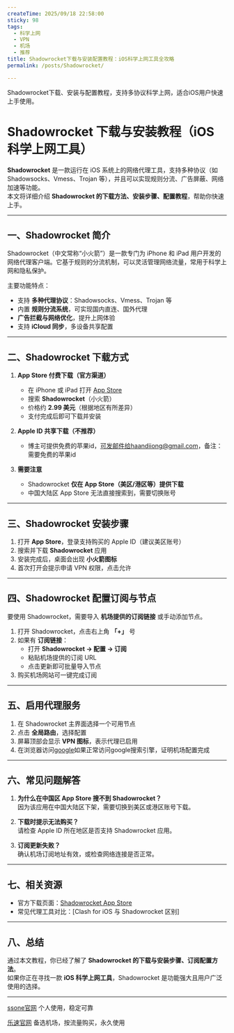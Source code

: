 ```yaml
---
createTime: 2025/09/18 22:58:00
sticky: 98
tags:
  - 科学上网
  - VPN
  - 机场
  - 推荐
title: Shadowrocket下载与安装配置教程：iOS科学上网工具全攻略
permalink: /posts/Shadowrocket/

---
```


Shadowrocket下载、安装与配置教程，支持多协议科学上网，适合iOS用户快速上手使用。

<!-- more -->

# Shadowrocket 下载与安装教程（iOS 科学上网工具）

**Shadowrocket** 是一款运行在 iOS 系统上的网络代理工具，支持多种协议（如 Shadowsocks、Vmess、Trojan 等），并且可以实现规则分流、广告屏蔽、网络加速等功能。  
本文将详细介绍 **Shadowrocket 的下载方法、安装步骤、配置教程**，帮助你快速上手。

---

## 一、Shadowrocket 简介

Shadowrocket（中文常称“小火箭”）是一款专门为 iPhone 和 iPad 用户开发的网络代理客户端。它基于规则的分流机制，可以灵活管理网络流量，常用于科学上网和隐私保护。

主要功能特点：
- 支持 **多种代理协议**：Shadowsocks、Vmess、Trojan 等  
- 内置 **规则分流系统**，可实现国内直连、国外代理  
- **广告拦截与网络优化**，提升上网体验  
- 支持 **iCloud 同步**，多设备共享配置  

---

## 二、Shadowrocket 下载方式

1. **App Store 付费下载（官方渠道）**
   - 在 iPhone 或 iPad 打开 [App Store](https://apps.apple.com/us/app/shadowrocket/id932747118)  
   - 搜索 **Shadowrocket**（小火箭）  
   - 价格约 **2.99 美元**（根据地区有所差异）  
   - 支付完成后即可下载并安装  

2. **Apple ID 共享下载（不推荐）**
   - 博主可提供免费的苹果id，可发邮件给haandiiong@gmail.com，备注：需要免费的苹果id

3. **需要注意**
   - Shadowrocket **仅在 App Store（美区/港区等）提供下载**  
   - 中国大陆区 App Store 无法直接搜索到，需要切换账号  

---

## 三、Shadowrocket 安装步骤

1. 打开 **App Store**，登录支持购买的 Apple ID（建议美区账号）  
2. 搜索并下载 **Shadowrocket** 应用  
3. 安装完成后，桌面会出现 **小火箭图标**  
4. 首次打开会提示申请 VPN 权限，点击允许  

---

## 四、Shadowrocket 配置订阅与节点

要使用 Shadowrocket，需要导入 **机场提供的订阅链接** 或手动添加节点。

1. 打开 Shadowrocket，点击右上角 **「+」** 号  
2. 如果有 **订阅链接**：  
   - 打开 **Shadowrocket → 配置 → 订阅**  
   - 粘贴机场提供的订阅 URL  
   - 点击更新即可批量导入节点
3. 购买机场网站可一键完成订阅

---

## 五、启用代理服务

1. 在 Shadowrocket 主界面选择一个可用节点  
2. 点击 **全局路由**，选择配置  
3. 屏幕顶部会显示 **VPN 图标**，表示代理已启用  
4. 在浏览器访问[google](https://www.google.com/)如果正常访问google搜索引擎，证明机场配置完成

---

## 六、常见问题解答

1. **为什么在中国区 App Store 搜不到 Shadowrocket？**  
   因为该应用在中国大陆区下架，需要切换到美区或港区账号下载。  

2. **下载时提示无法购买？**  
   请检查 Apple ID 所在地区是否支持 Shadowrocket 应用。  

3. **订阅更新失败？**  
   确认机场订阅地址有效，或检查网络连接是否正常。  

---

## 七、相关资源

- 官方下载页面：[Shadowrocket App Store](https://apps.apple.com/us/app/shadowrocket/id932747118)  
- 常见代理工具对比：[Clash for iOS 与 Shadowrocket 区别]  

---

## 八、总结

通过本文教程，你已经了解了 **Shadowrocket 的下载与安装步骤、订阅配置方法**。  
如果你正在寻找一款 **iOS 科学上网工具**，Shadowrocket 是功能强大且用户广泛使用的选择。  

---

[ssone官网](https://hello-ssone.com/register?aff=QpXdVaKY) 个人使用，稳定可靠

[乐速官网](https://www.luxd.uk/#/register?code=mquP7UE5) 备选机场，按流量购买，永久使用
